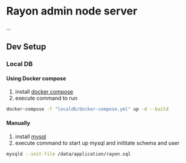 # Rayon admin node server

...


## Dev Setup

### Local DB

#### Using Docker compose
1. install [docker compose](https://docs.docker.com/compose/install/)
2. execute command to run

```sh
docker-compose -f "localdb/docker-compose.yml" up -d --build
```

#### Manually
1. install [mysql](https://dev.mysql.com/downloads/installer/)
2. execute command to start up mysql and inititate schema and user

```sh
mysqld --init-file /data/application/rayon.sql
```


